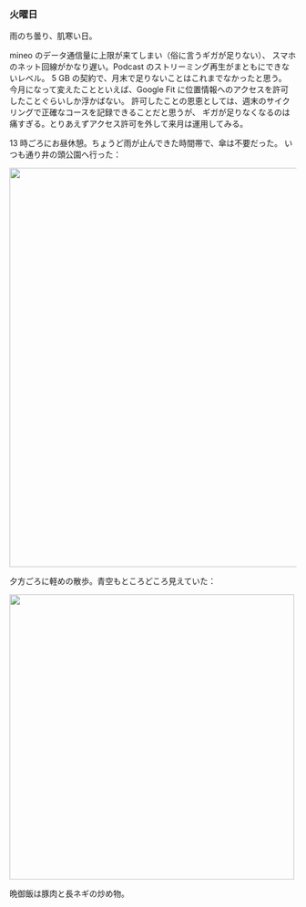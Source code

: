 ### 火曜日

雨のち曇り、肌寒い日。

mineo のデータ通信量に上限が来てしまい（俗に言うギガが足りない）、
スマホのネット回線がかなり遅い。Podcast のストリーミング再生がまともにできないレベル。
5 GB の契約で、月末で足りないことはこれまでなかったと思う。
今月になって変えたことといえば、Google Fit に位置情報へのアクセスを許可したことぐらいしか浮かばない。
許可したことの恩恵としては、週末のサイクリングで正確なコースを記録できることだと思うが、
ギガが足りなくなるのは痛すぎる。とりあえずアクセス許可を外して来月は運用してみる。

13 時ごろにお昼休憩。ちょうど雨が止んできた時間帯で、傘は不要だった。
いつも通り井の頭公園へ行った：

<img src="https://i.imgur.com/jwy3jFI.jpg" width="700">

夕方ごろに軽めの散歩。青空もところどころ見えていた：

<img src="https://i.imgur.com/rHGkMfy.jpg" width="500">

晩御飯は豚肉と長ネギの炒め物。
